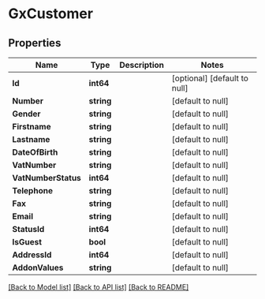 # GxCustomer

## Properties
Name | Type | Description | Notes
------------ | ------------- | ------------- | -------------
**Id** | **int64** |  | [optional] [default to null]
**Number** | **string** |  | [default to null]
**Gender** | **string** |  | [default to null]
**Firstname** | **string** |  | [default to null]
**Lastname** | **string** |  | [default to null]
**DateOfBirth** | **string** |  | [default to null]
**VatNumber** | **string** |  | [default to null]
**VatNumberStatus** | **int64** |  | [default to null]
**Telephone** | **string** |  | [default to null]
**Fax** | **string** |  | [default to null]
**Email** | **string** |  | [default to null]
**StatusId** | **int64** |  | [default to null]
**IsGuest** | **bool** |  | [default to null]
**AddressId** | **int64** |  | [default to null]
**AddonValues** | **string** |  | [default to null]

[[Back to Model list]](../README.md#documentation-for-models) [[Back to API list]](../README.md#documentation-for-api-endpoints) [[Back to README]](../README.md)

